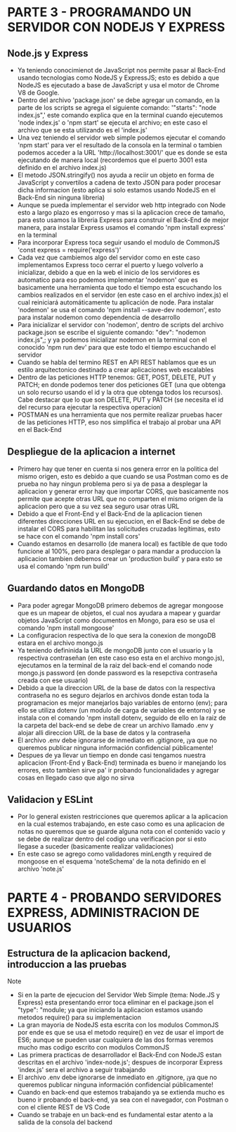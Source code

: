# PARTE 3 - PROGRAMANDO UN SERVIDOR CON NODEJS Y EXPRESS

## Node.js y Express
- Ya teniendo conocimienot de JavaScript nos permite pasar al Back-End usando tecnologias como NodeJS y ExpressJS; esto es debido a que NodeJS es ejecutado a base de JavaScript y usa el motor de Chrome V8 de Google.
- Dentro del archivo 'package.json' se debe agregar un comando, en la parte de los scripts se agrega el siguiente comando: '"starts": "node index.js",' este comando explica que en la terminal cuando ejecutemos 'node index.js' o 'npm start' se ejecuta el archivo; en este caso el archivo que se esta utilizando es el 'index.js'
- Una vez teniendo el servidor web simple podemos ejecutar el comando 'npm start' para ver el resultado de la consola en la terminal o tambien podemos acceder a la URL 'http://localhost:3001/' que es donde se esta ejecutando de manera local (recordemos que el puerto 3001 esta definido en el archivo index.js)
- El metodo JSON.stringify() nos ayuda a reciir un objeto en forma de JavaScript y convertilos a cadena de texto JSON para poder procesar dicha informacion (esto aplica si solo estamos usando NodeJS en el Back-End sin ninguna libreria)
- Aunque se pueda implementar el servidor web http integrado con Node esto a largo plazo es engorroso y mas si la aplicacion crece de tamaño, para esto usamos la libreria Express para construir el Back-End de mejor manera, para instalar Express usamos el comando 'npm install express' en la terminal
- Para incorporar Express toca seguir usando el modulo de CommonJS 'const express = require('express')'
- Cada vez que cambiemos algo del servidor como en este caso implementamos Express toco cerrar el puerto y luego volverlo a inicializar, debido a que en la web el inicio de los servidores es automatico para eso podemos implementar 'nodemon' que es basicamente una herramienta que todo el tiempo esta escuchando los cambios realizados en el servidor (en este caso en el archivo index.js) el cual reiniciará automáticamente tu aplicación de node. Para instalar 'nodemon' se usa el comando 'npm install --save-dev nodemon', esto para instalar nodemon como dependencia de desarrollo
- Para inicializar el servidor con 'nodemon', dentro de scripts del archivo package.json se escribe el siguiente comando: "dev": "nodemon index.js",; y ya podemos inicializar nodemon en la terminal con el conocido 'npm run dev' para que este todo el tiempo escuchando el servidor
- Cuando se habla del termino REST en API REST hablamos que es un estilo arquitectonico destinado a crear aplicaciones web escalables
- Dentro de las peticiones HTTP tenemos: GET, POST, DELETE, PUT y PATCH; en donde podemos tener dos peticiones GET (una que obtenga un solo recurso usando el id y la otra que obtenga todos los recursos). Cabe destacar que lo que son DELETE, PUT y PATCH (se necesita el id del recurso para ejecutar la respectiva operacion)
- POSTMAN es una herramienta que nos permite realizar pruebas hacer de las peticiones HTTP, eso nos simplifica el trabajo al probar una API en el Back-End

## Despliegue de la aplicacion a internet
- Primero hay que tener en cuenta si nos genera error en la politica del mismo origen, esto es debido a que cuando se usa Postman como es de prueba no hay ningun problema pero si ya de pasa a desplegar la aplicacion y generar error hay que importar CORS, que basicamente nos permite que acepte otras URL que no comparten el mismo origen de la aplicacion pero que a su vez sea seguro usar otras URL
- Debido a que el Front-End y el Back-End de la aplicacion tienen diferentes direcciones URL en su ejecucion, en el Back-End se debe de instalar el CORS para habilitan las solicitudes cruzadas legítimas, esto se hace con el comando 'npm install cors'
- Cuando estamos en desarrollo (de manera local) es factible de que todo funcione al 100%, pero para desplegar o para mandar a produccion la aplicacion tambien debemos crear un 'production build' y para esto se usa el comando 'npm run build'

## Guardando datos en MongoDB
- Para poder agregar MongoDB primero debemos de agregar mongoose que es un mapear de objetos, el cual nos ayudara a mapear y guardar objetos JavaScript como documentos en Mongo, para eso se usa el comando 'npm install mongoose'
- La configuracion respectiva de lo que sera la conexion de mongoDB estara en el archivo mongo.js
- Ya teniendo defininida la URL de mongoDB junto con el usuario y la respectiva contraseñan (en este caso eso esta en el archivo mongo.js), ejecutamos en la terminal de la raiz del back-end el comando node mongo.js password (en donde password es la resepctiva contraseña creada con ese usuario)
- Debido a que la direccion URL de la base de datos con la respectiva contraseña no es seguro dejarlos en archivos donde estan toda la programacion es mejor manejarlos bajo variables de entorno (env); para ello se utiliza dotenv (un modulo de carga de variables de entorno) y se instala con el comando 'npm install dotenv, seguido de ello en la raiz de la carpeta del back-end se debe de crear un archivo llamado .env y alojar alli direccion URL de la base de datos y la contraseña
- El archivo .env debe ignorarse de inmediato en .gitignore, ¡ya que no queremos publicar ninguna información confidencial públicamente!
- Despues de ya llevar un tiempo en donde casi tengamos nuestra aplicacion (Front-End y Back-End) terminada es bueno ir manejando los errores, esto tambien sirve pa' ir probando funcionalidades y agregar cosas en llegado caso que algo no sirva

## Validacion y ESLint
- Por lo general existen restricciones que queremos aplicar a la aplicacion en la cual estemos trabajando, en este caso como es una aplicacion de notas no queremos que se guarde alguna nota con el contenido vacio y se debe de realizar dentro del codigo una verificacion por si esto llegase a suceder (basicamente realizar validaciones)
- En este caso se agrego como validadores minLength y required de mongoose en el esquema 'noteSchema' de la nota definido en el archivo 'note.js'

# PARTE 4 - PROBANDO SERVIDORES EXPRESS, ADMINISTRACION DE USUARIOS

## Estructura de la aplicacion backend, introduccion a las pruebas


> [!NOTE]
> - Si en la parte de ejecucion del Servidor Web Simple (tema: Node.JS y Express) esta presentando error toca eliminar en el package.json el "type": "module; ya que iniciando la aplicacion estamos usando metodos require() para su implementacion
> - La gran mayoria de NodeJS esta escrita con los modulos CommonJS por ende es que se usa el metodo require() en vez de usar el import de ES6; aunque se pueden usar cualquiera de las dos formas veremos mucho mas codigo escrito con modulos CommonJS
> - Las primera practicas de desarrollador el Back-End con NodeJS estan descritas en el archivo 'index-node.js'; despues de incorporar Express 'index.js' sera el archivo a seguir trabajando
> - El archivo .env debe ignorarse de inmediato en .gitignore, ¡ya que no queremos publicar ninguna información confidencial públicamente!
> - Cuando en back-end que estemos trabajando ya se extienda mucho es bueno ir probando el back-end, ya sea con el navegador, con Postman o con el cliente REST de VS Code
> - Cuando se trabaje en un back-end es fundamental estar atento a la salida de la consola del backend
